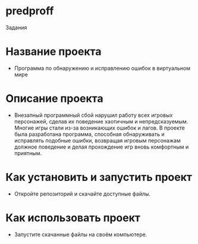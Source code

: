 # predproff
Задания
# Название проекта
- Программа по обнаружению и исправлению ошибок в виртуальном мире
# Описание проекта
- Внезапный программный сбой нарушил работу всех игровых персонажей, сделав их поведение хаотичным и непредсказуемым. Многие игры стали из-за возникающих ошибок и лагов. В проекте была разработана программа, способная обнаруживать и исправлять подобные ошибки, возвращая игровым персонажам должное поведение и делая прохождение игр вновь комфортным и приятным.
# Как установить и запустить проект
- Откройте репозиторий и скачайте доступные файлы.
# Как использовать проект
- Запустите скачанные файлы на своём компьютере. 
